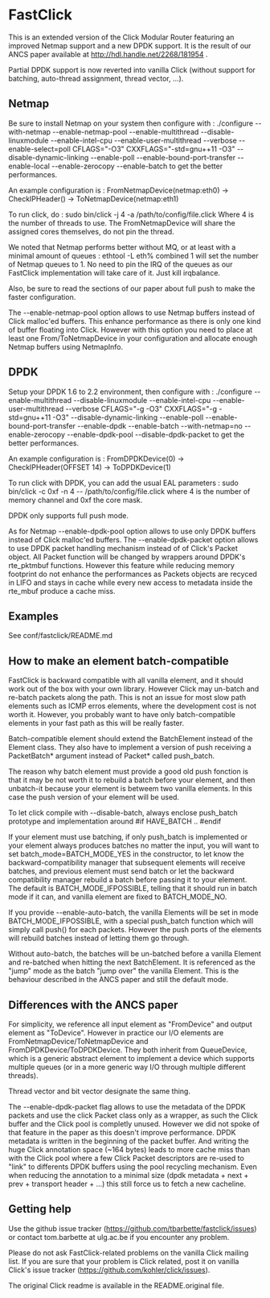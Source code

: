 FastClick
=========
This is an extended version of the Click Modular Router featuring an
improved Netmap support and a new DPDK support. It is the result of
our ANCS paper available at http://hdl.handle.net/2268/181954 .

Partial DPDK support is now reverted into vanilla Click (without support for 
batching, auto-thread assignment, thread vector, ...).

Netmap
------
Be sure to install Netmap on your system then configure with :
./configure --with-netmap --enable-netmap-pool --enable-multithread --disable-linuxmodule --enable-intel-cpu --enable-user-multithread --verbose --enable-select=poll CFLAGS="-O3" CXXFLAGS="-std=gnu++11 -O3"  --disable-dynamic-linking --enable-poll --enable-bound-port-transfer --enable-local --enable-zerocopy --enable-batch
to get the better performances.

An example configuration is :
FromNetmapDevice(netmap:eth0) -> CheckIPHeader() -> ToNetmapDevice(netmap:eth1)

To run click, do :
sudo bin/click -j 4 -a /path/to/config/file.click
Where 4 is the number of threads to use. The FromNetmapDevice will share the assigned cores themselves, do not pin the thread.

We noted that Netmap performs better without MQ, or at least with a minimal amount of queues :
ethtool -L eth% combined 1
will set the number of Netmap queues to 1. No need to pin the IRQ of the queues as our FastClick implementation will
take care of it. Just kill irqbalance.

Also, be sure to read the sections of our paper about full push to make the faster configuration.

The --enable-netmap-pool option allows to use Netmap buffers instead of Click malloc'ed buffers. This enhance performance as there is only one kind of buffer floating into Click. However with this option you need to place at least one From/ToNetmapDevice in your configuration and allocate enough Netmap buffers using NetmapInfo.

DPDK
----
Setup your DPDK 1.6 to 2.2 environment, then configure with :
./configure --enable-multithread --disable-linuxmodule --enable-intel-cpu --enable-user-multithread --verbose CFLAGS="-g -O3" CXXFLAGS="-g -std=gnu++11 -O3" --disable-dynamic-linking --enable-poll --enable-bound-port-transfer --enable-dpdk --enable-batch --with-netmap=no --enable-zerocopy --enable-dpdk-pool --disable-dpdk-packet
to get the better performances.

An example configuration is :
FromDPDKDevice(0) -> CheckIPHeader(OFFSET 14) -> ToDPDKDevice(1)

To run click with DPDK, you can add the usual EAL parameters :
sudo bin/click -c 0xf -n 4 -- /path/to/config/file.click
where 4 is the number of memory channel and 0xf the core mask.

DPDK only supports full push mode.

As for Netmap --enable-dpdk-pool option allows to use only DPDK buffers instead of Click malloc'ed buffers.
The --enable-dpdk-packet option allows to use DPDK packet handling mechanism instead of of Click's Packet object. All Packet function will be changed by wrappers around DPDK's rte\_pktmbuf functions. However this feature while reducing memory footprint do not enhance the performances as Packets objects are recyced in LIFO and stays in cache while every new access to metadata inside the rte\_mbuf produce a cache miss.

Examples
--------
See conf/fastclick/README.md

How to make an element batch-compatible
---------------------------------------
FastClick is backward compatible with all vanilla element, and it should work 
out of the box with your own library. However Click may un-batch and re-batch
packets along the path. This is not an issue for most slow path elements such 
as ICMP erros elements, where the development cost is not worth it. However, 
you probably want to have only batch-compatible elements in your fast path as 
this will be really faster.

Batch-compatible element should extend the BatchElement instead of the Element 
class. They also have to implement 
a version of push receiving a PacketBatch\* argument instead of Packet\* called 
push\_batch. 

The reason why batch element must provide a good old push fonction is that
it may be not worth it to rebuild a batch before your element, and then 
unbatch-it because your element is betweem two vanilla elements. In this case
the push version of your element will be used.

To let click compile with --disable-batch, always enclose push\_batch prototype
and implementation around #if HAVE\_BATCH .. #endif

If your element must use batching, if only push\_batch is implemented or 
your element always produces batches no matter the input, you
will want to set batch\_mode=BATCH\_MODE\_YES in the constructor, to let know 
the backward-compatibility manager that subsequent elements will receive 
batches, and previous element must send batch or let the backward compatibility 
manager rebuild a batch before passing it to your element. The default is 
BATCH\_MODE\_IFPOSSIBLE, telling that it should run in batch mode if it can, and 
vanilla element are fixed to BATCH\_MODE\_NO.

If you provide --enable-auto-batch, the vanilla Elements will be set in mode 
BATCH\_MODE\_IFPOSSIBLE, with a special push\_batch function which will simply
call push() for each packets. However the push ports of the elements will
rebuild batches instead of letting them go through.

Without auto-batch, the batches will be un-batched before a vanilla Element and
re-batched when hitting the next BatchElement. It is referenced as the "jump"
mode as the batch "jump over" the vanilla Element. This is the behaviour
described in the ANCS paper and still the default mode.

Differences with the ANCS paper
-------------------------------
For simplicity, we reference all input element as "FromDevice" and output
element as "ToDevice". However in practice our I/O elements are 
FromNetmapDevice/ToNetmapDevice and FromDPDKDevice/ToDPDKDevice. They both
inherit from QueueDevice, which is a generic abstract element to implement a
device which supports multiple queues (or in a more generic way I/O through
multiple different threads).

Thread vector and bit vector designate the same thing.

The --enable-dpdk-packet flag allows to use the metadata of the DPDK packets
and use the click Packet class only as a wrapper, as such the Click buffer
and the Click pool is completly unused. However we did not spoke of that feature
in the paper as this doesn't improve performance. DPDK metadata is written
in the beginning of the packet buffer. And writing the huge Click annotation
space (~164 bytes) leads to more cache miss than with the Click pool where a
few Click Packet descriptors are re-used to "link" to differents DPDK buffers
using the pool recycling mechanism. Even when reducing the annotation to a
minimal size (dpdk metadata + next + prev + transport header + ...) this still
force us to fetch a new cacheline.


Getting help
------------
Use the github issue tracker (https://github.com/tbarbette/fastclick/issues) or
contact tom.barbette at ulg.ac.be if you encounter any problem.

Please do not ask FastClick-related problems on the vanilla Click mailing list.
If you are sure that your problem is Click related, post it on vanilla Click's
issue tracker (https://github.com/kohler/click/issues).

The original Click readme is available in the README.original file.
